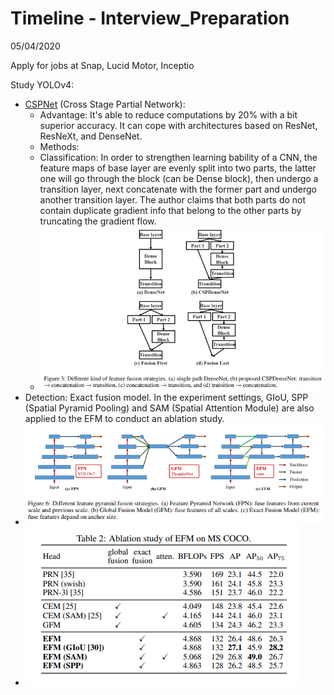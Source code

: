 # Timeline - Interview_Preparation
05/04/2020

Apply for jobs at Snap, Lucid Motor, Inceptio

Study YOLOv4:

+ [CSPNet](https://github.com/WongKinYiu/CrossStagePartialNetworks) (Cross Stage Partial Network): 
  + Advantage: It's able to reduce computations by 20% with a bit superior accuracy. It can cope with architectures based on ResNet, ResNeXt, and DenseNet.
  + Methods: 
  + Classification: In order to strengthen learning bability of a CNN, the feature maps of base layer are evenly split into two parts, the latter one will go through the block (can be Dense block), then undergo a transition layer, next concatenate with the former part and undergo another transition layer. The author claims that both parts do not contain duplicate gradient info that belong to the other parts by truncating the gradient flow.
  + !["Dense block"](1.PNG )
+ Detection: Exact fusion model. In the experiment settings, GIoU,  SPP (Spatial Pyramid Pooling) and SAM (Spatial Attention Module) are also applied to the EFM to conduct an ablation study. 
+ !["EFM"](2.PNG )
+ !["EFM experiments"](3.PNG )